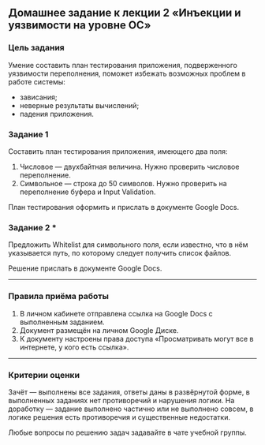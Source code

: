 ## Домашнее задание к лекции 2 «Инъекции и уязвимости на уровне ОС»

### Цель задания

Умение составить план тестирования приложения, подверженного уязвимости переполнения, поможет избежать возможных проблем в работе системы:
- зависания;
- неверные результаты вычислений;
- падения приложения.


### Задание 1

Составить план тестирования приложения, имеющего два поля: 

1. Числовое — двухбайтная величина. Нужно проверить числовое переполнение. 
2. Символьное — строка до 50 символов. Нужно проверить на переполнение буфера и Input Validation.

План тестирования оформить и прислать в документе Google Docs.


### Задание 2 * 

Предложить Whitelist для символьного поля, если известно, что в нём указывается путь, по которому следует получить список файлов.

Решение прислать в документе Google Docs.

------

### Правила приёма работы

1. В личном кабинете отправлена ссылка на Google Docs с выполненным заданием.
2. Документ размещён на личном Google Диске.
3. К документу настроены права доступа «Просматривать могут все в интернете, у кого есть ссылка».

------

### Критерии оценки

Зачёт — выполнены все задания, ответы даны в развёрнутой форме, в выполненных заданиях нет противоречий и нарушения логики.
На доработку — задание выполнено частично или не выполнено совсем, в логике решения есть противоречия и существенные недостатки.

Любые вопросы по решению задач задавайте в чате учебной группы.
